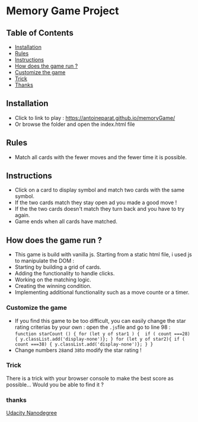 # Memory Game Project

## Table of Contents

* [Installation](#installation)
* [Rules](#rules)
* [Instructions](#instructions)
* [How does the game run ?](#How-does-the-game-run-?)
* [Customize the game](#customize-the-game)
* [Trick](#trick)
* [Thanks](#thanks)

## Installation

* Click to link to play  : https://antoineparat.github.io/memoryGame/
* Or browse the folder and open the index.html file

## Rules
* Match all cards with the fewer moves and the fewer time it is possible.

## Instructions
* Click on a card to display symbol and match two cards with the same symbol.
* If the two cards match they stay open ad you made a good move !
* If the the two cards doesn't match they turn back and you have to try again.
* Game ends when all cards have matched.

## How does the game run ?

* This game is build with vanilla js. Starting from a static html file, i used js to manipulate the DOM :
* Starting by building a grid of cards.
* Adding the functionality to handle clicks.
* Working on the matching logic.
* Creating the winning condition.
* Implementing additional functionality such as a move counte or a timer.

### Customize the game

* If you find this game to be too difficult, you can easily change the star rating criterias by your own : open the `.js`file and go to line 98 : `function starCount () {
  for (let y of star1 ) { 
    if ( count ===28) { y.classList.add('display-none')};
  }
  for (let y of star2){
    if ( count ===38) { y.classList.add('display-none')};
  }
} `
* Change numbers `28`and `38`to modify the star rating ! 

### Trick 

There is a trick with your browser console to make the best score as possible... Would you be able to find it ?

### thanks
[Udacity Nanodegree](https://eu.udacity.com/course/front-end-web-developer-nanodegree--nd001)
